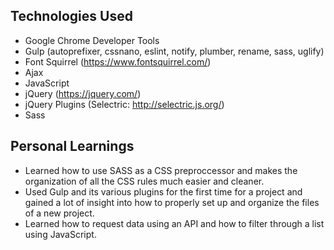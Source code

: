 ## Technologies Used
- Google Chrome Developer Tools
- Gulp (autoprefixer, cssnano, eslint, notify, plumber, rename, sass, uglify)
- Font Squirrel (https://www.fontsquirrel.com/)
- Ajax
- JavaScript
- jQuery (https://jquery.com/)
- jQuery Plugins (Selectric: http://selectric.js.org/)
- Sass



## Personal Learnings
- Learned how to use SASS as a CSS preproccessor and makes the organization of all the CSS rules much easier and cleaner.
- Used Gulp and its various plugins for the first time for a project and gained a lot of insight into how to properly set up and organize the files of a new project.
- Learned how to request data using an API and how to filter through a list using JavaScript.